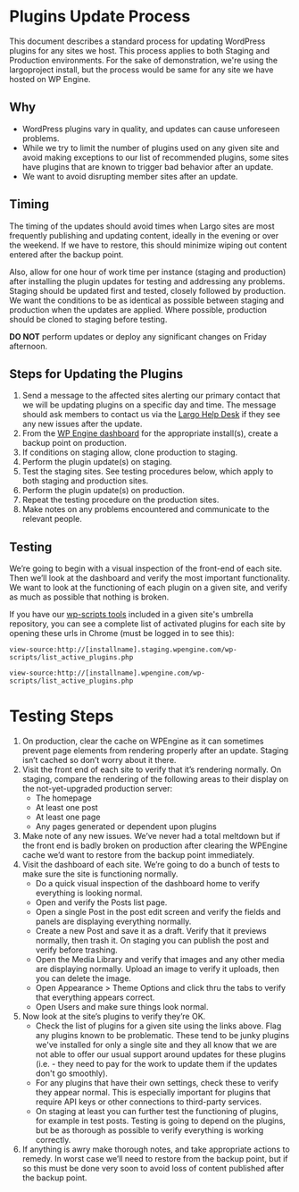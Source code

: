 # Plugins Update Process

This document describes a standard process for updating WordPress plugins for any sites we host. This process applies to both Staging and Production environments. For the sake of demonstration, we're using the largoproject install, but the process would be same for any site we have hosted on WP Engine. 

## Why

- WordPress plugins vary in quality, and updates can cause unforeseen problems.
- While we try to limit the number of plugins used on any given site and avoid making exceptions to our list of recommended plugins, some sites have plugins that are known to trigger bad behavior after an update.
- We want to avoid disrupting member sites after an update.

## Timing

The timing of the updates should avoid times when Largo sites are most frequently publishing and updating content, ideally in the evening or over the weekend. If we have to restore, this should minimize wiping out content entered after the backup point. 

Also, allow for one hour of work time per instance (staging and production) after installing the plugin updates for testing and addressing any problems. Staging should be updated first and tested, closely followed by production. We want the conditions to be as identical as possible between staging and production when the updates are applied. Where possible, production should be cloned to staging before testing.

**DO NOT** perform updates or deploy any significant changes on Friday afternoon.

## Steps for Updating the Plugins

1. Send a message to the affected sites alerting our primary contact that we will be updating plugins on a specific day and time. The message should ask members to contact us via the [Largo Help Desk](https://support.largoproject.org) if they see any new issues after the update.
2. From the [WP Engine dashboard](https://my.wpengine.com/) for the appropriate install(s), create a backup point on production.
3. If conditions on staging allow, clone production to staging. 
4. Perform the plugin update(s) on staging.
5. Test the staging sites. See testing procedures below, which apply to both staging and production sites.
6. Perform the plugin update(s) on production.
7. Repeat the testing procedure on the production sites.
8. Make notes on any problems encountered and communicate to the relevant people.

## Testing

We’re going to begin with a visual inspection of the front-end of each site. Then we’ll look at the dashboard and verify the most important functionality. We want to look at the functioning of each plugin on a given site, and verify as much as possible that nothing is broken.

If you have our [wp-scripts tools](https://github.com/inn/wp-scripts) included in a given site's umbrella repository, you can see a complete list of activated plugins for each site by opening these urls in Chrome (must be logged in to see this):

`view-source:http://[installname].staging.wpengine.com/wp-scripts/list_active_plugins.php`

`view-source:http://[installname].wpengine.com/wp-scripts/list_active_plugins.php`

# Testing Steps

1. On production, clear the cache on WPEngine as it can sometimes prevent page elements from rendering properly after an update. Staging isn’t cached so don’t worry about it there.
2. Visit the front end of each site to verify that it’s rendering normally. On staging, compare the rendering of the following areas to their display on the not-yet-upgraded production server:
	- The homepage
	- At least one post
	- At least one page
	- Any pages generated or dependent upon plugins
3. Make note of any new issues. We’ve never had a total meltdown but if the front end is badly broken on production after clearing the WPEngine cache we’d want to restore from the backup point immediately.
4. Visit the dashboard of each site. We’re going to do a bunch of tests to make sure the site is functioning normally. 
	- Do a quick visual inspection of the dashboard home to verify everything is looking normal.
	- Open and verify the Posts list page.
	- Open a single Post in the post edit screen and verify the fields and panels are displaying everything normally.
	- Create a new Post and save it as a draft. Verify that it previews normally, then trash it. On staging you can publish the post and verify before trashing.
	- Open the Media Library and verify that images and any other media are displaying normally. Upload an image to verify it uploads, then you can delete the image.
	- Open Appearance > Theme Options and click thru the tabs to verify that everything appears correct.
	- Open Users and make sure things look normal.
5. Now look at the site’s plugins to verify they’re OK.
	- Check the list of plugins for a given site using the links above. Flag any plugins known to be problematic. These tend to be junky plugins we've installed for only a single site and they all know that we are not able to offer our usual support around updates for these plugins (i.e. - they need to pay for the work to update them if the updates don't go smoothly).
	- For any plugins that have their own settings, check these to verify they appear normal. This is especially important for plugins that require API keys or other connections to third-party services.
	- On staging at least you can further test the functioning of plugins, for example in test posts. Testing is going to depend on the plugins, but be as thorough as possible to verify everything is working correctly. 
6. If anything is awry make thorough notes, and take appropriate actions to remedy. In worst case we’ll need to restore from the backup point, but if so this must be done very soon to avoid loss of content published after the backup point.